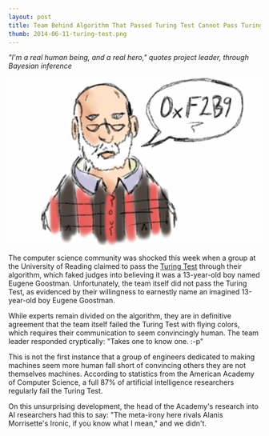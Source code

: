 ```yaml
---
layout: post
title: Team Behind Algorithm That Passed Turing Test Cannot Pass Turing Test
thumb: 2014-06-11-turing-test.png 
---
```


*"I'm a real human being, and a real hero," quotes project leader, through Bayesian inference* 

![Robot after all](/assets/2014-06-11-turing-test.png)

The computer science community was shocked this week when a group at the University of Reading claimed to pass the [Turing Test](http://en.wikipedia.org/wiki/Turing_test) through their algorithm, which faked judges into believing it was a 13-year-old boy named Eugene Goostman. Unfortunately, the team itself did not pass the Turing Test, as evidenced by their willingness to earnestly name an imagined 13-year-old boy Eugene Goostman.

While experts remain divided on the algorithm, they are in definitive agreement that the team itself failed the Turing Test with flying colors, which requires their communication to seem convincingly human. The team leader responded cryptically: "Takes one to know one. :-p"

This is not the first instance that a group of engineers dedicated to making machines seem more human fall short of convincing others they are not themselves machines. According to statistics from the American Academy of Computer Science, a full 87% of artificial intelligence researchers regularly fail the Turing Test.

On this unsurprising development, the head of the Academy's research into AI researchers had this to say: "The meta-irony here rivals Alanis Morrisette's Ironic, if you know what I mean," and we didn't.
